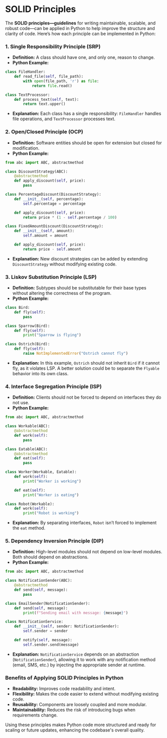 # SOLID Principles

The **SOLID principles—guidelines** for writing maintainable, scalable, and robust code—can be applied in Python to help improve the structure and clarity of code. Here’s how each principle can be implemented in Python:

### 1. Single Responsibility Principle (SRP)
- **Definition:** A class should have one, and only one, reason to change.
- **Python Example:**
```python
class FileHandler:
    def read_file(self, file_path):
        with open(file_path, 'r') as file:
            return file.read()

class TextProcessor:
    def process_text(self, text):
        return text.upper()
```

- **Explanation:** Each class has a single responsibility: `FileHandler` handles file operations, and `TextProcessor` processes text.

### 2. Open/Closed Principle (OCP)
- **Definition:** Software entities should be open for extension but closed for modification.
- **Python Example:**
```python
from abc import ABC, abstractmethod

class DiscountStrategy(ABC):
    @abstractmethod
    def apply_discount(self, price):
        pass

class PercentageDiscount(DiscountStrategy):
    def __init__(self, percentage):
        self.percentage = percentage

    def apply_discount(self, price):
        return price * (1 - self.percentage / 100)

class FixedAmountDiscount(DiscountStrategy):
    def __init__(self, amount):
        self.amount = amount

    def apply_discount(self, price):
        return price - self.amount
```

- **Explanation:** New discount strategies can be added by extending `DiscountStrategy` without modifying existing code.

### 3. Liskov Substitution Principle (LSP)
- **Definition:** Subtypes should be substitutable for their base types without altering the correctness of the program.
- **Python Example:**
```python
class Bird:
    def fly(self):
        pass

class Sparrow(Bird):
    def fly(self):
        print("Sparrow is flying")

class Ostrich(Bird):
    def fly(self):
        raise NotImplementedError("Ostrich cannot fly")
```

- **Explanation:** In this example, `Ostrich` should not inherit `Bird` if it cannot fly, as it violates LSP. A better solution could be to separate the `Flyable` behavior into its own class.

### 4. Interface Segregation Principle (ISP)
- **Definition:** Clients should not be forced to depend on interfaces they do not use.
- **Python Example:**
```python
from abc import ABC, abstractmethod

class Workable(ABC):
    @abstractmethod
    def work(self):
        pass

class Eatable(ABC):
    @abstractmethod
    def eat(self):
        pass

class Worker(Workable, Eatable):
    def work(self):
        print("Worker is working")

    def eat(self):
        print("Worker is eating")

class Robot(Workable):
    def work(self):
        print("Robot is working")
```

- **Explanation:** By separating interfaces, `Robot` isn’t forced to implement the `eat` method.

### 5. Dependency Inversion Principle (DIP)
- **Definition:** High-level modules should not depend on low-level modules. Both should depend on abstractions.
- **Python Example:**
```python
from abc import ABC, abstractmethod

class NotificationSender(ABC):
    @abstractmethod
    def send(self, message):
        pass

class EmailSender(NotificationSender):
    def send(self, message):
        print(f"Sending email with message: {message}")

class NotificationService:
    def __init__(self, sender: NotificationSender):
        self.sender = sender

    def notify(self, message):
        self.sender.send(message)
```

- **Explanation:** `NotificationService` depends on an abstraction (`NotificationSender`), allowing it to work with any notification method (email, SMS, etc.) by injecting the appropriate sender at runtime.

### Benefits of Applying SOLID Principles in Python
- **Readability:** Improves code readability and intent.
- **Flexibility:** Makes the code easier to extend without modifying existing code.
- **Reusability:** Components are loosely coupled and more modular.
- **Maintainability:** Reduces the risk of introducing bugs when requirements change.

Using these principles makes Python code more structured and ready for scaling or future updates, enhancing the codebase's overall quality.